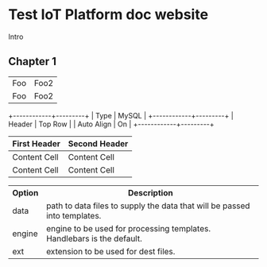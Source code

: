 Test IoT Platform doc website
=============================
Intro

Chapter 1
---------


<table>
    <tr>
        <td>Foo</td>
         <td>Foo2</td>
    </tr>
     <tr>
        <td>Foo</td>
         <td>Foo2</td>
    </tr>
</table>



+------------+---------+
|    Type    |  MySQL  |
+------------+---------+
| Header     | Top Row |
| Auto Align | On      |
+------------+---------+

First Header  | Second Header
------------- | -------------
Content Cell  | Content Cell
Content Cell  | Content Cell

<table>
  <tr>
    <th>Option</th>
    <th>Description</th>
  </tr>
  <tr>
    <td>data</td>
    <td>path to data files to supply the data that will be passed into templates.</td>
  </tr>
  <tr>
    <td>engine</td>
    <td>engine to be used for processing templates. Handlebars is the default.</td>
  </tr>
  <tr>
    <td>ext</td>
    <td>extension to be used for dest files.</td>
  </tr>
</table>

